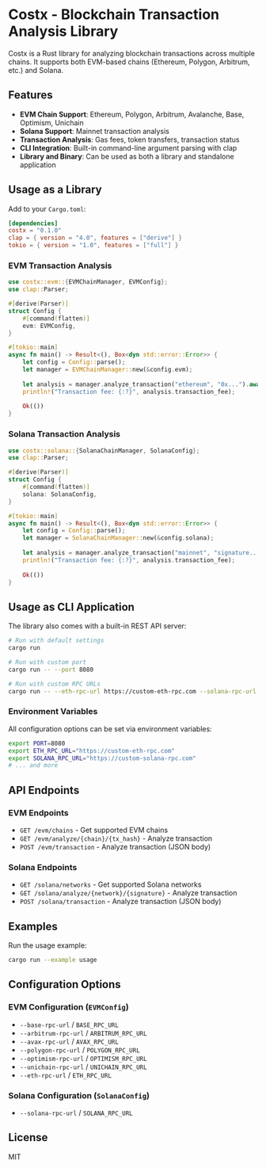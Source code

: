 # Costx - Blockchain Transaction Analysis Library

Costx is a Rust library for analyzing blockchain transactions across multiple chains. It supports both EVM-based chains (Ethereum, Polygon, Arbitrum, etc.) and Solana.

## Features

- **EVM Chain Support**: Ethereum, Polygon, Arbitrum, Avalanche, Base, Optimism, Unichain
- **Solana Support**: Mainnet transaction analysis
- **Transaction Analysis**: Gas fees, token transfers, transaction status
- **CLI Integration**: Built-in command-line argument parsing with clap
- **Library and Binary**: Can be used as both a library and standalone application

## Usage as a Library

Add to your `Cargo.toml`:

```toml
[dependencies]
costx = "0.1.0"
clap = { version = "4.0", features = ["derive"] }
tokio = { version = "1.0", features = ["full"] }
```

### EVM Transaction Analysis

```rust
use costx::evm::{EVMChainManager, EVMConfig};
use clap::Parser;

#[derive(Parser)]
struct Config {
    #[command(flatten)]
    evm: EVMConfig,
}

#[tokio::main]
async fn main() -> Result<(), Box<dyn std::error::Error>> {
    let config = Config::parse();
    let manager = EVMChainManager::new(&config.evm);
    
    let analysis = manager.analyze_transaction("ethereum", "0x...").await?;
    println!("Transaction fee: {:?}", analysis.transaction_fee);
    
    Ok(())
}
```

### Solana Transaction Analysis

```rust
use costx::solana::{SolanaChainManager, SolanaConfig};
use clap::Parser;

#[derive(Parser)]
struct Config {
    #[command(flatten)]
    solana: SolanaConfig,
}

#[tokio::main]
async fn main() -> Result<(), Box<dyn std::error::Error>> {
    let config = Config::parse();
    let manager = SolanaChainManager::new(&config.solana);
    
    let analysis = manager.analyze_transaction("mainnet", "signature...").await?;
    println!("Transaction fee: {:?}", analysis.transaction_fee);
    
    Ok(())
}
```

## Usage as CLI Application

The library also comes with a built-in REST API server:

```bash
# Run with default settings
cargo run

# Run with custom port
cargo run -- --port 8080

# Run with custom RPC URLs
cargo run -- --eth-rpc-url https://custom-eth-rpc.com --solana-rpc-url https://custom-solana-rpc.com
```

### Environment Variables

All configuration options can be set via environment variables:

```bash
export PORT=8080
export ETH_RPC_URL="https://custom-eth-rpc.com"
export SOLANA_RPC_URL="https://custom-solana-rpc.com"
# ... and more
```

## API Endpoints

### EVM Endpoints
- `GET /evm/chains` - Get supported EVM chains
- `GET /evm/analyze/{chain}/{tx_hash}` - Analyze transaction
- `POST /evm/transaction` - Analyze transaction (JSON body)

### Solana Endpoints
- `GET /solana/networks` - Get supported Solana networks
- `GET /solana/analyze/{network}/{signature}` - Analyze transaction
- `POST /solana/transaction` - Analyze transaction (JSON body)

## Examples

Run the usage example:

```bash
cargo run --example usage
```

## Configuration Options

### EVM Configuration (`EVMConfig`)
- `--base-rpc-url` / `BASE_RPC_URL`
- `--arbitrum-rpc-url` / `ARBITRUM_RPC_URL`
- `--avax-rpc-url` / `AVAX_RPC_URL`
- `--polygon-rpc-url` / `POLYGON_RPC_URL`
- `--optimism-rpc-url` / `OPTIMISM_RPC_URL`
- `--unichain-rpc-url` / `UNICHAIN_RPC_URL`
- `--eth-rpc-url` / `ETH_RPC_URL`

### Solana Configuration (`SolanaConfig`)
- `--solana-rpc-url` / `SOLANA_RPC_URL`

## License

MIT 